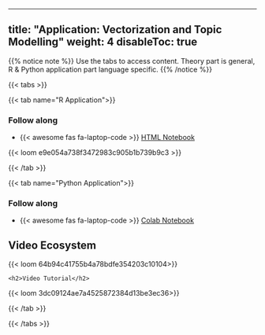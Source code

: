 
---
title: "Application: Vectorization and Topic Modelling"
weight: 4
disableToc: true
---


{{% notice note %}} Use the tabs to access content. Theory part is general, R & Python application part language specific.
{{% /notice %}}


{{< tabs >}}



{{< tab name="R Application">}}
<div>
   <h3>Follow along</h3>
  <ul>
    <li> {{< awesome fas fa-laptop-code >}} <a href="https://sds-aau.github.io/SDS-master/M2/notebooks/NLP_text_vectorization_R.nb.html" target="_blank">HTML Notebook</a> </li>
  </ul>

  {{< loom e9e054a738f3472983c905b1b739b9c3 >}}



</div>
{{< /tab >}}


  
{{< tab name="Python Application">}}
<div>
   <h3>Follow along</h3> 
  <ul>
    <li> {{< awesome fas fa-laptop-code >}} <a href="https://colab.research.google.com/github/SDS-AAU/SDS-master/blob/master/M2/notebooks/M2_NLP_TexVec_Py.ipynb" target="_blank">Colab Notebook</a> </li>
  </ul>

  <h2>Video Ecosystem</h2>
  {{< loom 64b94c41755b4a78bdfe354203c10104>}}

    <h2>Video Tutorial</h2>
  {{< loom 3dc09124ae7a4525872384d13be3ec36>}}


</div>
{{< /tab >}}

{{< /tabs >}}
